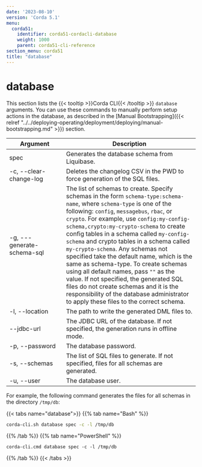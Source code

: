 ```yaml
---
date: '2023-08-10'
version: 'Corda 5.1'
menu:
  corda51:
    identifier: corda51-cordacli-database
    weight: 1000
    parent: corda51-cli-reference
section_menu: corda51
title: "database"
---
```

# database
This section lists the {{< tooltip >}}Corda CLI{{< /tooltip >}} `database` arguments. You can use these commands to manually perform setup actions in the database, as described in the [Manual Bootstrapping]({{< relref "../../deploying-operating/deployment/deploying/manual-bootstrapping.md" >}}) section.

<style>
table th:first-of-type {
    width: 30%;
}
table th:nth-of-type(2) {
    width: 70%;
}
</style>

| Argument                     | Description                                                                                                                                                                                                                                                                                                                                                                                                                                                                                                                                                                                                                                                                                     |
| ---------------------------- | ----------------------------------------------------------------------------------------------------------------------------------------------------------------------------------------------------------------------------------------------------------------------------------------------------------------------------------------------------------------------------------------------------------------------------------------------------------------------------------------------------------------------------------------------------------------------------------------------------------------------------------------------------------------------------------------------- |
| spec                         | Generates the database schema from Liquibase.                                                                                                                                                                                                                                                                                                                                                                                                                                                                                                                                                                                                                                                   |
| -c, \-\-clear-change-log     | Deletes the changelog CSV in the PWD to force generation of the SQL files.                                                                                                                                                                                                                                                                                                                                                                                                                                                                                                                                                                                                                       |
| -g, \-\--generate-schema-sql | The list of schemas to create. Specify schemas in the form `schema-type:schema-name`, where `schema-type` is one of the following: `config`, `messagebus`, `rbac`, or `crypto`. For example, use `config:my-config-schema,crypto:my-crypto-schema` to create config tables in a schema called `my-config-schema` and crypto tables in a schema called `my-crypto-schema`. Any schemas not specified take the default name, which is the same as schema-type. To create schemas using all default names, pass `""` as the value. If not specified, the generated SQL files do not create schemas and it is the responsibility of the database administrator to apply these files to the correct schema. |
| -l, \-\-location             | The path to write the generated DML files to.                                                                                                                                                                                                                                                                                                                                                                                                                                                                                                                                                                                                                                                   |
| \-\-jdbc-url                 | The JDBC URL of the database. If not specified, the generation runs in offline mode.                                                                                                                                                                                                                                                                                                                                                                                                                                                                                                                                                                                                            |
| -p, \-\-password             | The database password.                                                                                                                                                                                                                                                                                                                                                                                                                                                                                                                                                                                                                                                                          |
| -s, \-\-schemas              | The list of SQL files to generate. If not specified, files for all schemas are generated.                                                                                                                                                                                                                                                                                                                                                                                                                                                                                                                                                                                                       |
| -u, \-\-user                 | The database user.                                                                                                                                                                                                                                                                                                                                                                                                                                                                                                                                                                                                                                                                              |

For example, the following command generates the files for all schemas in the directory `/tmp/db`:

   {{< tabs name="database">}}
   {{% tab name="Bash" %}}
   ```sh
   corda-cli.sh database spec -c -l /tmp/db
   ```
   {{% /tab %}}
   {{% tab name="PowerShell" %}}
   ```shell
   corda-cli.cmd database spec -c -l /tmp/db
   ```
   {{% /tab %}}
   {{< /tabs >}}
